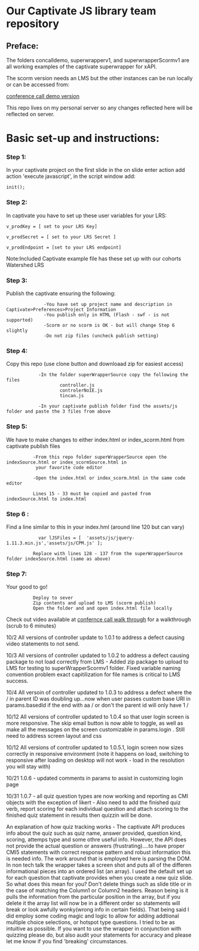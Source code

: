 # Our Captivate JS library team repository


## Preface:

The folders concalldemo, superwrapperv1, and superwrapperScormv1 are all working examples of the captivate superwrapper for xAPI.  

The scorm version needs an LMS but the other instances can be run locally or can be accessed from:

[conference call demo version](http://www.brianfloyd.me/captivate-js-library/conCallDemo)


This repo lives on my personal server so any changes reflected here will be reflected on server.


# Basic set-up and instructions:

### Step 1:  

In your captivate project on the first slide in the on slide enter action add action 'execute javascript', in the 
script window add:

```init();```
                                               
                        
### Step 2: 

In captivate you have to set up these user variables for your LRS:

```v_prodKey = [ set to your LRS Key]```

```v_prodSecret = [ set to your LRS Secret ]```

```v_prodEndpoint = [set to your LRS endpoint]```
                    
Note:Included Captivate example file has these set up with our cohorts Watershed LRS
                    
 ### Step 3: 
 
 Publish the captivate ensuring the following:
 
                  -You have set up project name and description in Captivate>Preferences>Project Information
                  -You publish only in HTML (Flash - swf - is not supported)
                  -Scorm or no scorm is OK - but will change Step 6 slightly
                  -Do not zip files (uncheck publish setting)
                  
### Step 4: 

Copy this repo (use clone button and downloaad zip for easiest access)

                -In the folder superWrapperSource copy the following the files
                        controller.js
                        controlerNoIE.js
                        tincan.js
                        
                -In your captivate publish folder find the assets/js folder and paste the 3 files from above
                
### Step 5: 

We have to make changes to either index.html or index_scorm.html from captivate publish files

              -From this repo folder superWrapperSource open the indexSource.html or index_scormSource.html in 
               your favorite code editor
               
              -Open the index.html or index_scorm.html in the same code editor
              
              Lines 15 - 33 must be copied and pasted from indexSource.html to index.html
              
### Step 6 : 

Find a line similar to this in your index.hml (around line 120 but can vary) 
  
            	var lJSFiles = [  'assets/js/jquery-1.11.3.min.js','assets/js/CPM.js' ];
              
              Replace with lines 128 - 137 from the superWrapperSource folder indexSource.html (same as above)

### Step 7:  

Your good to go!
            
              Deploy to sever
              Zip contents and upload to LMS (scorm publish)
              Open the folder and and open index.html file locally 
              
Check out video available at [confernce call walk through](https://www.youtube.com/watch?v=VcpQhUK5ELE&feature=youtu.be) for a walkthrough (scrub to 6 minutes)

                
 10/2 All versions of controller update to 1.0.1 to address a defect causing video statements to not send.   

 10/3 All versions of controller updated to 1.0.2 to address a defect causing package to not load correctly from LMS - Added zip package to upload to LMS for testing to superWrapperScormv1 folder. Fixed variable naming convention problem exact capitilization for file names is critical to LMS success.

 10/4 All versoin of controller updated to 1.0.3 to address a defect where the / in parent ID was doubling up...now when user passes custom base URI in params.basedId if the end with aa / or don't the parent id will only have 1  /

 10/12  All versions of controller updated to 1.0.4 so that user login screen is more responsive.  The skip email button is now able to toggle, as well as make all the messages on the screen customizable in params.login .  Still need  to address screen layout and css

 10/12 All versions of controller updated to 1.0.5.1, login screen now sizes correctly in responsive environment (note it happens on load, switching to responsive after loading on desktop will not work - load in the resolution you will stay with)

 10/21 1.0.6 - updated comments in params to assist in customizing login page

 10/31 1.0.7 - all quiz question types are now working and reporting as CMI objects with the exception of likert - Also need to add the finished quiz verb, report scoring for each individual question and attach scoring to the finished quiz statement in results then quizzin will be done.

 An explanation of how quiz tracking works - The captivate API produces info about the quiz such as quiz name,  answer provided, question kind, scoring, attemps type and some othre useful info.  However, the API does not provide the actual question or answers (frustrating)....to have proper CMI5 statements with correct response pattern and robust information this is needed info.  The work around that is employed here is parsing the DOM.  In non tech talk the wrapper takes a screen shot and puts all of the differen informational pieces into an ordered list (an array).   I used the default set up for each question that captivate provides when you create a new quiz slide. So what does this mean for you?  Don't delete things such as slide title or in the case of matching the Column1 or Column2 headers.  Reason being is it pulls the information from the particular position in the array, but if you delete it the array list will now be in a different order so statements will break or look awfully wonky(wrong info in certain fields).  That being said I did employ some coding magic and logic to allow for adding addtional multiple choice selections, or hotspot type questions.  I tried to be as intuitive as possible.  If you want to use the wrapper in conjunction with quizzing please do, but also audit your statements for accuracy and please let me know if you find 'breaking' circumstances.
 
 

 
 










